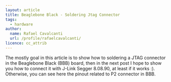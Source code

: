 ```yaml
---
layout: article
title: Beaglebone Black - Soldering Jtag Connector 
tags:
  - hardware
author:
  name: Rafael Cavalcanti
  url: /profile/rafaelcavalcanti/
licence: cc_attrib
---
```


The mostly goal in this article is to show how to soldering a JTAG connector in the Beaglebone Black (BBB) board, then in the next post I hope to show you how to connect it with J-Link Segger 8.08.90, at least if it works :). Otherwise, you can see here the pinout related to P2 connector in BBB.